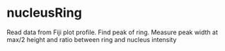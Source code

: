 # nucleusRing
Read data from Fiji plot profile. Find peak of ring. Measure peak width at max/2 height and ratio between ring and nucleus intensity
